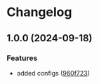 # Changelog

## 1.0.0 (2024-09-18)


### Features

* added configs ([960f723](https://github.com/MapColonies/tsconfig/commit/960f7232055d91e62f0d975e36cacbc469e2eb61))
